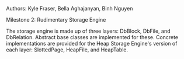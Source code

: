 Authors: Kyle Fraser, Bella Aghajanyan, Binh Nguyen

Milestone 2: Rudimentary Storage Engine

The storage engine is made up of three layers: DbBlock, DbFile, and DbRelation.
Abstract base classes are implemented for these. Concrete implementations are
provided for the Heap Storage Engine's version of each layer: SlottedPage, HeapFile, and HeapTable.
